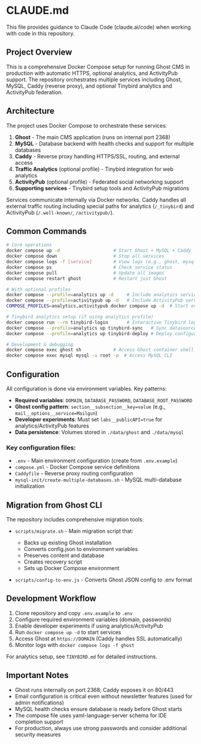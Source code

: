 # CLAUDE.md

This file provides guidance to Claude Code (claude.ai/code) when working with code in this repository.

## Project Overview

This is a comprehensive Docker Compose setup for running Ghost CMS in production with automatic HTTPS, optional analytics, and ActivityPub support. The repository orchestrates multiple services including Ghost, MySQL, Caddy (reverse proxy), and optional Tinybird analytics and ActivityPub federation.

## Architecture

The project uses Docker Compose to orchestrate these services:

1. **Ghost** - The main CMS application (runs on internal port 2368)
2. **MySQL** - Database backend with health checks and support for multiple databases
3. **Caddy** - Reverse proxy handling HTTPS/SSL, routing, and external access
4. **Traffic Analytics** (optional profile) - Tinybird integration for web analytics
5. **ActivityPub** (optional profile) - Federated social networking support
6. **Supporting services** - Tinybird setup tools and ActivityPub migrations

Services communicate internally via Docker networks. Caddy handles all external traffic routing including special paths for analytics (`/_tinybird`) and ActivityPub (`/.well-known/`, `/activitypub/`).

## Common Commands

```bash
# Core operations
docker compose up -d                    # Start Ghost + MySQL + Caddy
docker compose down                     # Stop all services
docker compose logs -f [service]        # View logs (e.g., ghost, mysql, caddy)
docker compose ps                       # Check service status
docker compose pull                     # Update all images
docker compose restart ghost            # Restart just Ghost

# With optional profiles
docker compose --profile=analytics up -d     # Include analytics services
docker compose --profile=activitypub up -d   # Include ActivityPub services
COMPOSE_PROFILES=analytics,activitypub docker compose up -d  # Start everything

# Tinybird analytics setup (if using analytics profile)
docker compose run --rm tinybird-login       # Interactive Tinybird login
docker compose --profile=analytics up tinybird-sync   # Sync datasources/pipes
docker compose --profile=analytics up tinybird-deploy # Deploy configuration

# Development & debugging
docker compose exec ghost sh            # Access Ghost container shell
docker compose exec mysql mysql -u root -p  # Access MySQL CLI
```

## Configuration

All configuration is done via environment variables. Key patterns:

- **Required variables**: `DOMAIN`, `DATABASE_PASSWORD`, `DATABASE_ROOT_PASSWORD`
- **Ghost config pattern**: `section__subsection__key=value` (e.g., `mail__options__service=Mailgun`)
- **Developer experiments**: Must set `labs__publicAPI=true` for analytics/ActivityPub features
- **Data persistence**: Volumes stored in `./data/ghost` and `./data/mysql`

### Key configuration files:
- `.env` - Main environment configuration (create from `.env.example`)
- `compose.yml` - Docker Compose service definitions
- `Caddyfile` - Reverse proxy routing configuration
- `mysql-init/create-multiple-databases.sh` - MySQL multi-database initialization

## Migration from Ghost CLI

The repository includes comprehensive migration tools:

- `scripts/migrate.sh` - Main migration script that:
  - Backs up existing Ghost installation
  - Converts config.json to environment variables
  - Preserves content and database
  - Creates recovery script
  - Sets up Docker Compose environment

- `scripts/config-to-env.js` - Converts Ghost JSON config to .env format

## Development Workflow

1. Clone repository and copy `.env.example` to `.env`
2. Configure required environment variables (domain, passwords)
3. Enable developer experiments if using analytics/ActivityPub
4. Run `docker compose up -d` to start services
5. Access Ghost at `https://DOMAIN` (Caddy handles SSL automatically)
6. Monitor logs with `docker compose logs -f ghost`

For analytics setup, see `TINYBIRD.md` for detailed instructions.

## Important Notes

- Ghost runs internally on port 2368; Caddy exposes it on 80/443
- Email configuration is critical even without newsletter features (used for admin notifications)
- MySQL health checks ensure database is ready before Ghost starts
- The compose file uses yaml-language-server schema for IDE completion support
- For production, always use strong passwords and consider additional security measures
